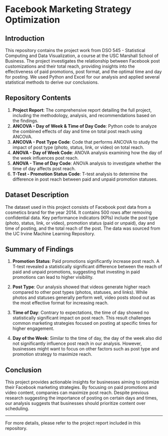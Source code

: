# Facebook Marketing Strategy Optimization

## Introduction

This repository contains the project work from DSO 545 - Statistical Computing and Data Visualization, a course at the USC Marshall School of Business. The project investigates the relationship between Facebook post customizations and their total reach, providing insights into the effectiveness of paid promotions, post format, and the optimal time and day for posting. We used Python and Excel for our analysis and applied several statistical methods to derive our conclusions.

## Repository Contents

1. **Project Report**: The comprehensive report detailing the full project, including the methodology, analysis, and recommendations based on the findings.
2. **ANCOVA - Day of Week & Time of Day Code**: Python code to analyze the combined effects of day and time on total post reach using ANCOVA.
3. **ANCOVA - Post Type Code**: Code that performs ANCOVA to study the impact of post type (photo, status, link, or video) on total reach.
4. **ANOVA - Day of Week Code**: ANOVA analysis examining how the day of the week influences post reach.
5. **ANOVA - Time of Day Code**: ANOVA analysis to investigate whether the time of day affects post reach.
6. **T-Test - Promotion Status Code**: T-test analysis to determine the difference in post reach between paid and unpaid promotion statuses.

## Dataset Description

The dataset used in this project consists of Facebook post data from a cosmetics brand for the year 2014. It contains 500 rows after removing confidential data. Key performance indicators (KPIs) include the post type (photo, status, link, or video), promotion status (paid or unpaid), day and time of posting, and the total reach of the post. The data was sourced from the UC Irvine Machine Learning Repository.

## Summary of Findings

1. **Promotion Status**: Paid promotions significantly increase post reach. A T-test revealed a statistically significant difference between the reach of paid and unpaid promotions, suggesting that investing in paid promotions can lead to higher visibility.
   
2. **Post Type**: Our analysis showed that videos generate higher reach compared to other post types (photos, statuses, and links). While photos and statuses generally perform well, video posts stood out as the most effective format for increasing reach.

3. **Time of Day**: Contrary to expectations, the time of day showed no statistically significant impact on post reach. This result challenges common marketing strategies focused on posting at specific times for higher engagement.

4. **Day of the Week**: Similar to the time of day, the day of the week also did not significantly influence post reach in our analysis. However, businesses might want to focus on other factors such as post type and promotion strategy to maximize reach.

## Conclusion

This project provides actionable insights for businesses aiming to optimize their Facebook marketing strategies. By focusing on paid promotions and video content, companies can maximize post reach. Despite previous research suggesting the importance of posting on certain days and times, our analysis suggests that businesses should prioritize content over scheduling.

---

For more details, please refer to the project report included in this repository.


